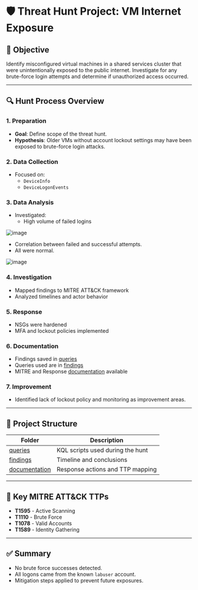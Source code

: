 # 🛡️ Threat Hunt Project: VM Internet Exposure

## 📌 Objective

Identify misconfigured virtual machines in a shared services cluster that were unintentionally exposed to the public internet. Investigate for any brute-force login attempts and determine if unauthorized access occurred.

---

## 🔍 Hunt Process Overview

### 1. Preparation
- **Goal**: Define scope of the threat hunt.
- **Hypothesis**: Older VMs without account lockout settings may have been exposed to brute-force login attacks.

### 2. Data Collection
- Focused on:
  - `DeviceInfo`
  - `DeviceLogonEvents`

### 3. Data Analysis
- Investigated:
  - High volume of failed logins

![image](https://github.com/user-attachments/assets/3b2c0891-1cf3-4e82-9360-54237eefd97f)

  - Correlation between failed and successful attempts.
  - All were normal.

![image](https://github.com/user-attachments/assets/916598b4-4d7f-4728-8f89-2b4f7e75226a)

### 4. Investigation
- Mapped findings to MITRE ATT&CK framework
- Analyzed timelines and actor behavior

### 5. Response
- NSGs were hardened
- MFA and lockout policies implemented

### 6. Documentation
- Findings saved in [queries](queries)
- Queries used are in [findings](findings)
- MITRE and Response [documentation](documentation) available

### 7. Improvement
- Identified lack of lockout policy and monitoring as improvement areas.

---

## 📂 Project Structure

| Folder | Description |
|--------|-------------|
| [queries](queries) | KQL scripts used during the hunt |
| [findings](findings) | Timeline and conclusions |
| [documentation](documentation) | Response actions and TTP mapping |


---

## 🔐 Key MITRE ATT&CK TTPs

- **T1595** - Active Scanning  
- **T1110** - Brute Force  
- **T1078** - Valid Accounts  
- **T1589** - Identity Gathering  

---

## ✅ Summary

- No brute force successes detected.
- All logons came from the known `labuser` account.
- Mitigation steps applied to prevent future exposures.
